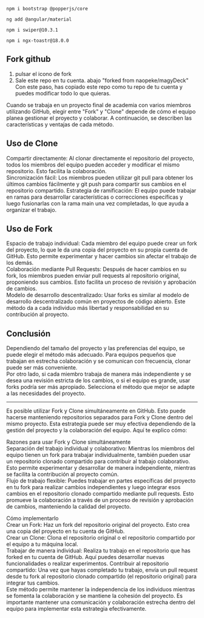 ```
npm i bootstrap @popperjs/core
```
```
ng add @angular/material
```
```
npm i swiper@10.3.1
```
```
npm i ngx-toastr@18.0.0
```


## Fork github
1. pulsar el icono de fork  
2. Sale este repo en tu cuenta. abajo "forked from naopeke/magyDeck"  
Con este paso, has copiado este repo como tu repo de tu cuenta y puedes modificar todo lo que quieras.  

Cuando se trabaja en un proyecto final de academia con varios miembros utilizando GitHub, elegir entre "Fork" y "Clone" depende de cómo el equipo planea gestionar el proyecto y colaborar. A continuación, se describen las características y ventajas de cada método.  
  
## Uso de Clone  
Compartir directamente: Al clonar directamente el repositorio del proyecto, todos los miembros del equipo pueden acceder y modificar el mismo repositorio. Esto facilita la colaboración.  
Sincronización fácil: Los miembros pueden utilizar git pull para obtener los últimos cambios fácilmente y git push para compartir sus cambios en el repositorio compartido.
Estrategia de ramificación: El equipo puede trabajar en ramas para desarrollar características o correcciones específicas y luego fusionarlas con la rama main una vez completadas, lo que ayuda a organizar el trabajo.  
  
## Uso de Fork  
Espacio de trabajo individual: Cada miembro del equipo puede crear un fork del proyecto, lo que le da una copia del proyecto en su propia cuenta de GitHub. Esto permite experimentar y hacer cambios sin afectar el trabajo de los demás.  
Colaboración mediante Pull Requests: Después de hacer cambios en su fork, los miembros pueden enviar pull requests al repositorio original, proponiendo sus cambios. Esto facilita un proceso de revisión y aprobación de cambios.  
Modelo de desarrollo descentralizado: Usar forks es similar al modelo de desarrollo descentralizado común en proyectos de código abierto. Este método da a cada individuo más libertad y responsabilidad en su contribución al proyecto.  
  
## Conclusión  
Dependiendo del tamaño del proyecto y las preferencias del equipo, se puede elegir el método más adecuado. Para equipos pequeños que trabajan en estrecha colaboración y se comunican con frecuencia, clonar puede ser más conveniente.  
Por otro lado, si cada miembro trabaja de manera más independiente y se desea una revisión estricta de los cambios, o si el equipo es grande, usar forks podría ser más apropiado.
Selecciona el método que mejor se adapte a las necesidades del proyecto.  
  
***********************************************  


Es posible utilizar Fork y Clone simultáneamente en GitHub. Esto puede hacerse manteniendo repositorios separados para Fork y Clone dentro del mismo proyecto. Esta estrategia puede ser muy efectiva dependiendo de la gestión del proyecto y la colaboración del equipo. Aquí te explico cómo:  

Razones para usar Fork y Clone simultáneamente  
Separación del trabajo individual y colaborativo: Mientras los miembros del equipo tienen un fork para trabajar individualmente, también pueden usar un repositorio clonado compartido para contribuir al trabajo colaborativo. Esto permite experimentar y desarrollar de manera independiente, mientras se facilita la contribución al proyecto común.  
Flujo de trabajo flexible: Puedes trabajar en partes específicas del proyecto en tu fork para realizar cambios independientes y luego integrar esos cambios en el repositorio clonado compartido mediante pull requests. Esto promueve la colaboración a través de un proceso de revisión y aprobación de cambios, manteniendo la calidad del proyecto.  
  
Cómo implementarlo  
Crear un Fork: Haz un fork del repositorio original del proyecto. Esto crea una copia del proyecto en tu cuenta de GitHub.  
Crear un Clone: Clona el repositorio original o el repositorio compartido por el equipo a tu máquina local.  
Trabajar de manera individual: Realiza tu trabajo en el repositorio que has forked en tu cuenta de GitHub. Aquí puedes desarrollar nuevas funcionalidades o realizar experimentos.
Contribuir al repositorio compartido: Una vez que hayas completado tu trabajo, envía un pull request desde tu fork al repositorio clonado compartido (el repositorio original) para integrar tus cambios.  
Este método permite mantener la independencia de los individuos mientras se fomenta la colaboración y se mantiene la cohesión del proyecto. Es importante mantener una comunicación y colaboración estrecha dentro del equipo para implementar esta estrategia efectivamente.












